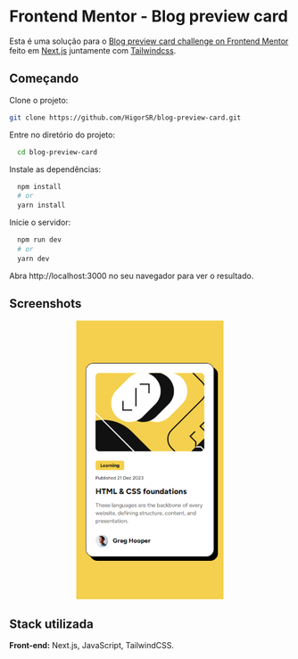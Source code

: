 # Frontend Mentor - Blog preview card

Esta é uma solução para o [Blog preview card challenge on Frontend Mentor](https://www.frontendmentor.io/challenges/blog-preview-card-ckPaj01IcS) feito em
[Next.js](https://nextjs.org/) juntamente com [Tailwindcss](https://tailwindcss.com/).

## Começando

Clone o projeto:

```bash
git clone https://github.com/HigorSR/blog-preview-card.git
```

Entre no diretório do projeto:

```bash
  cd blog-preview-card
```

Instale as dependências:

```bash
  npm install
  # or
  yarn install
```

Inicie o servidor:

```bash
  npm run dev
  # or
  yarn dev
```

Abra http://localhost:3000 no seu navegador para ver o resultado.

## Screenshots

<div align="center">
  <img height="500px" src="./public/preview/mobile.png">
</div>

## Stack utilizada

**Front-end:** Next.js, JavaScript, TailwindCSS.

